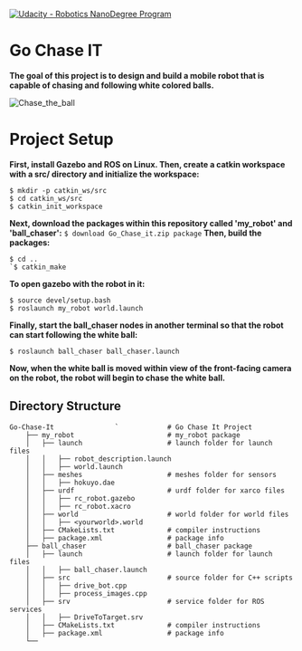 ﻿[![Udacity - Robotics NanoDegree Program](https://s3-us-west-1.amazonaws.com/udacity-robotics/Extra+Images/RoboND_flag.png)](https://www.udacity.com/robotics)
# Go Chase IT
**The goal of this project is to design and build a mobile robot that is capable of chasing and following white colored balls.**

![Chase_the_ball](/images/chase_the_ball.gif)

# Project Setup

**First, install Gazebo and ROS on Linux.
Then, create a catkin workspace with a src/ directory and initialize the workspace:**
```  
$ mkdir -p catkin_ws/src
$ cd catkin_ws/src
$ catkin_init_workspace
```

**Next, download the packages within this repository called 'my_robot' and 'ball_chaser':**
`
$ download Go_Chase_it.zip package
`
**Then, build the packages:**
```
$ cd ..
`$ catkin_make
```
**To open gazebo with the robot in it:**
```
$ source devel/setup.bash
$ roslaunch my_robot world.launch
```
**Finally, start the ball_chaser nodes in another terminal so that the robot can start following the white ball:**
```$ source devel/setup.bash
$ roslaunch ball_chaser ball_chaser.launch
```

**Now, when the white ball is moved within view of the front-facing camera on the robot, the robot will begin to chase the white ball.**

## Directory Structure
```
Go-Chase-It               `            # Go Chase It Project
    ├── my_robot                       # my_robot package
    │   ├── launch                     # launch folder for launch files
    │   │   ├── robot_description.launch
    │   │   ├── world.launch
    │   ├── meshes                     # meshes folder for sensors
    │   │   ├── hokuyo.dae
    │   ├── urdf                       # urdf folder for xarco files
    │   │   ├── rc_robot.gazebo
    │   │   ├── rc_robot.xacro
    │   ├── world                      # world folder for world files
    │   │   ├── <yourworld>.world
    │   ├── CMakeLists.txt             # compiler instructions
    │   ├── package.xml                # package info
    ├── ball_chaser                    # ball_chaser package
    │   ├── launch                     # launch folder for launch files
    │   │   ├── ball_chaser.launch
    │   ├── src                        # source folder for C++ scripts
    │   │   ├── drive_bot.cpp
    │   │   ├── process_images.cpp
    │   ├── srv                        # service folder for ROS services
    │   │   ├── DriveToTarget.srv
    │   ├── CMakeLists.txt             # compiler instructions
    │   ├── package.xml                # package info
    └──
```
